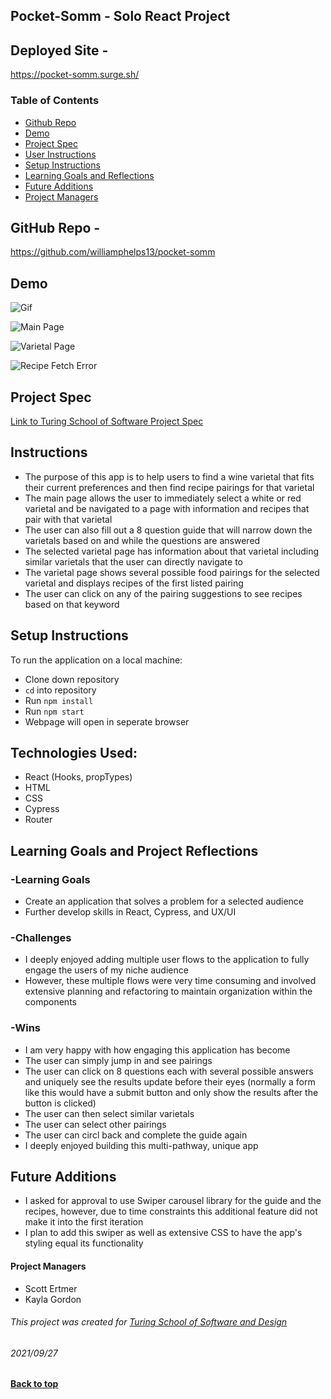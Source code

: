 ## Pocket-Somm - Solo React Project

## Deployed Site - 
https://pocket-somm.surge.sh/

### Table of Contents
- [Github Repo](#github-repo)
- [Demo](#demo)
- [Project Spec](#project-spec)
- [User Instructions](#app-operation-instructions)
- [Setup Instructions](#setup-instructions)
- [Learning Goals and Reflections](#learning-goals-project-reflection)
- [Future Additions](#future-additions)
- [Project Managers](#project-managers)

## GitHub Repo - 
https://github.com/williamphelps13/pocket-somm

## Demo
![Gif](https://user-images.githubusercontent.com/22990386/135023918-00ddb2ce-dd03-4b3a-8e8d-ee78311e0a93.gif)

![Main Page](https://user-images.githubusercontent.com/22990386/135023290-5a2c1f61-e27f-4bc4-977b-84c94000eaec.png)

![Varietal Page](https://user-images.githubusercontent.com/22990386/135023284-0ad65184-68c1-4d43-91df-d3ea91f1c482.png) 

![Recipe Fetch Error](https://user-images.githubusercontent.com/22990386/135023500-ccc08a2b-1188-4a77-863b-592d1703119a.png)

## Project Spec

[Link to Turing School of Software Project Spec](https://frontend.turing.edu/projects/module-3/showcase.html)

## Instructions
- The purpose of this app is to help users to find a wine varietal that fits their current preferences and then find recipe pairings for that varietal
- The main page allows the user to immediately select a white or red varietal and be navigated to a page with information and recipes that pair with that varietal
- The user can also fill out a 8 question guide that will narrow down the varietals based on and while the questions are answered
- The selected varietal page has information about that varietal including similar varietals that the user can directly navigate to
- The varietal page shows several possible food pairings for the selected varietal and displays recipes of the first listed pairing
- The user can click on any of the pairing suggestions to see recipes based on that keyword

## Setup Instructions

To run the application on a local machine:

- Clone down repository 
- `cd` into repository
- Run ``` npm install ```
- Run ``npm start``
- Webpage will open in seperate browser

## Technologies Used: 
 - React (Hooks, propTypes)
 - HTML
 - CSS
 - Cypress
 - Router

## Learning Goals and Project Reflections

### -Learning Goals
- Create an application that solves a problem for a selected audience
- Further develop skills in React, Cypress, and UX/UI

### -Challenges
- I deeply enjoyed adding multiple user flows to the application to fully engage the users of my niche audience
- However, these multiple flows were very time consuming and involved extensive planning and refactoring to maintain organization within the components

### -Wins 
- I am very happy with how engaging this application has become
- The user can simply jump in and see pairings
- The user can click on 8 questions each with several possible answers and uniquely see the results update before their eyes (normally a form like this would have a submit button and only show the results after the button is clicked)
- The user can then select similar varietals
- The user can select other pairings 
- The user can circl back and complete the guide again
- I deeply enjoyed building this multi-pathway, unique app

## Future Additions
- I asked for approval to use Swiper carousel library for the guide and the recipes, however, due to time constraints this additional feature did not make it into the first iteration
- I plan to add this swiper as well as extensive CSS to have the app's styling equal its functionality

#### Project Managers
- Scott Ertmer
- Kayla Gordon

###### This project was created for [Turing School of Software and Design](https://turing.io/)
###### 2021/09/27
**[Back to top](#table-of-contents)**
